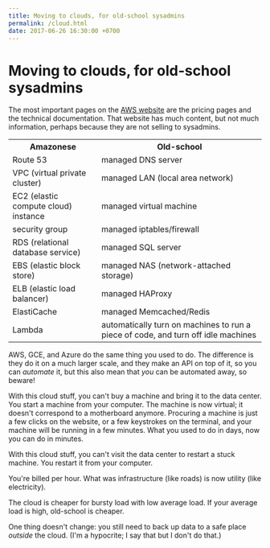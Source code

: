 ```yaml
---
title: Moving to clouds, for old-school sysadmins
permalink: /cloud.html
date: 2017-06-26 16:30:00 +0700
---
```


# Moving to clouds, for old-school sysadmins

The most important pages on the [AWS website](https://aws.amazon.com/)
are the pricing pages and the technical documentation.
That website has much content, but not much information,
perhaps because they are not selling to sysadmins.

<table>
<tr>
<th>Amazonese</th>
<th>Old-school</th>
</tr>
<tr>
<td>Route 53</td>
<td>managed DNS server</td>
</tr>
<tr>
<td>VPC (virtual private cluster)</td>
<td>managed LAN (local area network)</td>
</tr>
<tr>
<td>EC2 (elastic compute cloud) instance</td>
<td>managed virtual machine</td>
</tr>
<tr>
<td>security group</td>
<td>managed iptables/firewall</td>
</tr>
<tr>
<td>RDS (relational database service)</td>
<td>managed SQL server</td>
</tr>
<tr>
<td>EBS (elastic block store)</td>
<td>managed NAS (network-attached storage)</td>
</tr>
<tr>
<td>ELB (elastic load balancer)</td>
<td>managed HAProxy</td>
</tr>
<tr>
<td>ElastiCache</td>
<td>managed Memcached/Redis</td>
</tr>
<tr>
<td>Lambda</td>
<td>automatically turn on machines to run a piece of code,
and turn off idle machines</td>
</tr>
</table>

AWS, GCE, and Azure do the same thing you used to do.
The difference is they do it on a much larger scale,
and they make an API on top of it,
so you can _automate_ it,
but this also mean that _you_ can be automated away,
so beware!

With this cloud stuff, you can't buy a machine and bring it to the data center.
You start a machine from your computer.
The machine is now virtual;
it doesn't correspond to a motherboard anymore.
Procuring a machine is just a few clicks on the website,
or a few keystrokes on the terminal,
and your machine will be running in a few minutes.
What you used to do in days, now you can do in minutes.

With this cloud stuff, you can't visit the data center to restart a stuck machine.
You restart it from your computer.

You're billed per hour.
What was infrastructure (like roads) is now utility (like electricity).

The cloud is cheaper for bursty load with low average load.
If your average load is high, old-school is cheaper.

One thing doesn't change: you still need to back up data to a safe place _outside_ the cloud.
(I'm a hypocrite; I say that but I don't do that.)
